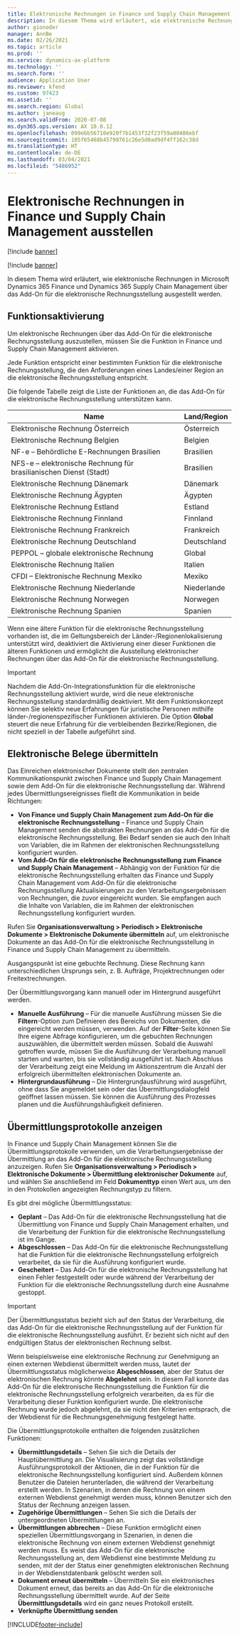 ```yaml
---
title: Elektronische Rechnungen in Finance und Supply Chain Management ausstellen
description: In diesem Thema wird erläutert, wie elektronische Rechnungen in Microsoft Dynamics 365 Finance und Dynamics 365 Supply Chain Management über das Add-On für die elektronische Rechnungsstellung ausgestellt werden.
author: gionoder
manager: AnnBe
ms.date: 02/26/2021
ms.topic: article
ms.prod: ''
ms.service: dynamics-ax-platform
ms.technology: ''
ms.search.form: ''
audience: Application User
ms.reviewer: kfend
ms.custom: 97423
ms.assetid: ''
ms.search.region: Global
ms.author: janeaug
ms.search.validFrom: 2020-07-08
ms.dyn365.ops.version: AX 10.0.12
ms.openlocfilehash: 099ebb56710e920f7b1453f32f23f59a80486ebf
ms.sourcegitcommit: 105f65468b45799761c26e5d0ad9df4ff162c38d
ms.translationtype: HT
ms.contentlocale: de-DE
ms.lasthandoff: 03/04/2021
ms.locfileid: "5486952"
---
```

# <a name="issue-electronic-invoices-in-finance-and-supply-chain-management"></a>Elektronische Rechnungen in Finance und Supply Chain Management ausstellen

[!include [banner](../includes/banner.md)]

[!include [banner](../includes/preview-banner.md)]

In diesem Thema wird erläutert, wie elektronische Rechnungen in Microsoft Dynamics 365 Finance und Dynamics 365 Supply Chain Management über das Add-On für die elektronische Rechnungsstellung ausgestellt werden.


## <a name="feature-activation"></a>Funktionsaktivierung

Um elektronische Rechnungen über das Add-On für die elektronische Rechnungsstellung auszustellen, müssen Sie die Funktion in Finance und Supply Chain Management aktivieren.

Jede Funktion entspricht einer bestimmten Funktion für die elektronische Rechnungsstellung, die den Anforderungen eines Landes/einer Region an die elektronische Rechnungsstellung entspricht.

Die folgende Tabelle zeigt die Liste der Funktionen an, die das Add-On für die elektronische Rechnungsstellung unterstützen kann.

| Name                                              | Land/Region |
|---------------------------------------------------|----------------|
|Elektronische Rechnung Österreich                        |Österreich         |
|Elektronische Rechnung Belgien                         |Belgien         |
|NF-e – Behördliche E-Rechnungen Brasilien       |Brasilien          |
|NFS-e – elektronische Rechnung für brasilianischen Dienst (Stadt)|Brasilien          |
|Elektronische Rechnung Dänemark                          |Dänemark         |
|Elektronische Rechnung Ägypten                        |Ägypten           |
|Elektronische Rechnung Estland                        |Estland         |
|Elektronische Rechnung Finnland                         |Finnland         |
|Elektronische Rechnung Frankreich                          |Frankreich          |
|Elektronische Rechnung Deutschland                          |Deutschland         |
|PEPPOL – globale elektronische Rechnung                 |Global          |
|Elektronische Rechnung Italien                         |Italien           |
|CFDI – Elektronische Rechnung Mexiko                  |Mexiko          |
|Elektronische Rechnung Niederlande                           |Niederlande     |
|Elektronische Rechnung Norwegen                       |Norwegen          |
|Elektronische Rechnung Spanien                         |Spanien           |

Wenn eine ältere Funktion für die elektronische Rechnungsstellung vorhanden ist, die im Geltungsbereich der Länder-/Regionenlokalisierung unterstützt wird, deaktiviert die Aktivierung einer dieser Funktionen die älteren Funktionen und ermöglicht die Ausstellung elektronischer Rechnungen über das Add-On für die elektronische Rechnungsstellung.

> [!IMPORTANT]
> Nachdem die Add-On-Integrationsfunktion für die elektronische Rechnungsstellung aktiviert wurde, wird die neue elektronische Rechnungsstellung standardmäßig deaktiviert. Mit dem Funktionskonzept können Sie selektiv neue Erfahrungen für juristische Personen mithilfe länder-/regionenspezifischer Funktionen aktivieren. Die Option **Global** steuert die neue Erfahrung für die verbleibenden Bezirke/Regionen, die nicht speziell in der Tabelle aufgeführt sind.

## <a name="submit-electronic-documents"></a>Elektronische Belege übermitteln

Das Einreichen elektronischer Dokumente stellt den zentralen Kommunikationspunkt zwischen Finance und Supply Chain Management sowie dem Add-On für die elektronische Rechnungsstellung dar. Während jedes Übermittlungsereignisses fließt die Kommunikation in beide Richtungen:

- **Von Finance und Supply Chain Management zum Add-On für die elektronische Rechnungsstellung** – Finance und Supply Chain Management senden die abstrakten Rechnungen an das Add-On für die elektronische Rechnungsstellung. Bei Bedarf senden sie auch den Inhalt von Variablen, die im Rahmen der elektronischen Rechnungsstellung konfiguriert wurden.
- **Vom Add-On für die elektronische Rechnungsstellung zum Finance und Supply Chain Management** – Abhängig von der Funktion für die elektronische Rechnungsstellung erhalten das Finance und Supply Chain Management vom Add-On für die elektronische Rechnungsstellung Aktualisierungen zu den Verarbeitungsergebnissen von Rechnungen, die zuvor eingereicht wurden. Sie empfangen auch die Inhalte von Variablen, die im Rahmen der elektronischen Rechnungsstellung konfiguriert wurden.

Rufen Sie **Organisationsverwaltung &gt; Periodisch &gt; Elektronische Dokumente &gt; Elektronische Dokumente übermitteln** auf, um elektronische Dokumente an das Add-On für die elektronische Rechnungsstellung in Finance und Supply Chain Management zu übermitteln.

Ausgangspunkt ist eine gebuchte Rechnung. Diese Rechnung kann unterschiedlichen Ursprungs sein, z. B. Aufträge, Projektrechnungen oder Freitextrechnungen.

Der Übermittlungsvorgang kann manuell oder im Hintergrund ausgeführt werden.

- **Manuelle Ausführung** – Für die manuelle Ausführung müssen Sie die **Filtern**-Option zum Definieren des Bereichs von Dokumenten, die eingereicht werden müssen, verwenden. Auf der **Filter**-Seite können Sie Ihre eigene Abfrage konfigurieren, um die gebuchten Rechnungen auszuwählen, die übermittelt werden müssen. Sobald die Auswahl getroffen wurde, müssen Sie die Ausführung der Verarbeitung manuell starten und warten, bis sie vollständig ausgeführt ist. Nach Abschluss der Verarbeitung zeigt eine Meldung im Aktionszentrum die Anzahl der erfolgreich übermittelten elektronischen Dokumente an.
- **Hintergrundausführung** – Die Hintergrundausführung wird ausgeführt, ohne dass Sie angemeldet sein oder das Übermittlungsdialogfeld geöffnet lassen müssen. Sie können die Ausführung des Prozesses planen und die Ausführungshäufigkeit definieren.

## <a name="view-the-submission-logs"></a>Übermittlungsprotokolle anzeigen

In Finance und Supply Chain Management können Sie die Übermittlungsprotokolle verwenden, um die Verarbeitungsergebnisse der Übermittlung an das Add-On für die elektronische Rechnungsstellung anzuzeigen. Rufen Sie **Organisationsverwaltung &gt; Periodisch &gt; Elektronische Dokumente &gt; Übermittlung elektronischer Dokumente** auf, und wählen Sie anschließend im Feld **Dokumenttyp** einen Wert aus, um den in den Protokollen angezeigten Rechnungstyp zu filtern.

Es gibt drei mögliche Übermittlungsstatus:

- **Geplant** – Das Add-On für die elektronische Rechnungsstellung hat die Übermittlung von Finance und Supply Chain Management erhalten, und die Verarbeitung der Funktion für die elektronische Rechnungsstellung ist im Gange.
- **Abgeschlossen** – Das Add-On für die elektronische Rechnungsstellung hat die Funktion für die elektronische Rechnungsstellung erfolgreich verarbeitet, da sie für die Ausführung konfiguriert wurde.
- **Gescheitert** – Das Add-On für die elektronische Rechnungsstellung hat einen Fehler festgestellt oder wurde während der Verarbeitung der Funktion für die elektronische Rechnungsstellung durch eine Ausnahme gestoppt.

> [!IMPORTANT]
> Der Übermittlungsstatus bezieht sich auf den Status der Verarbeitung, die das Add-On für die elektronische Rechnungsstellung auf der Funktion für die elektronische Rechnungsstellung ausführt. Er bezieht sich nicht auf den endgültigen Status der elektronischen Rechnung selbst.
>
> Wenn beispielsweise eine elektronische Rechnung zur Genehmigung an einen externen Webdienst übermittelt werden muss, lautet der Übermittlungsstatus möglicherweise **Abgeschlossen**, aber der Status der elektronischen Rechnung könnte **Abgelehnt** sein. In diesem Fall konnte das Add-On für die elektronische Rechnungsstellung die Funktion für die elektronische Rechnungsstellung erfolgreich verarbeiten, da es für die Verarbeitung dieser Funktion konfiguriert wurde. Die elektronische Rechnung wurde jedoch abgelehnt, da sie nicht den Kriterien entsprach, die der Webdienst für die Rechnungsgenehmigung festgelegt hatte.

Die Übermittlungsprotokolle enthalten die folgenden zusätzlichen Funktionen:

- **Übermittlungsdetails** – Sehen Sie sich die Details der Hauptübermittlung an. Die Visualisierung zeigt das vollständige Ausführungsprotokoll der Aktionen, die in der Funktion für die elektronische Rechnungsstellung konfiguriert sind. Außerdem können Benutzer die Dateien herunterladen, die während der Verarbeitung erstellt werden. In Szenarien, in denen die Rechnung von einem externen Webdienst genehmigt werden muss, können Benutzer sich den Status der Rechnung anzeigen lassen.
- **Zugehörige Übermittlungen** – Sehen Sie sich die Details der untergeordneten Übermittlungen an.
- **Übermittlungen abbrechen** – Diese Funktion ermöglicht einen speziellen Übermittlungsvorgang in Szenarien, in denen die elektronische Rechnung von einem externen Webdienst genehmigt werden muss. Es weist das Add-On für die elektronische Rechnungsstellung an, dem Webdienst eine bestimmte Meldung zu senden, mit der der Status einer genehmigten elektronischen Rechnung in der Webdienstdatenbank gelöscht werden soll.
- **Dokument erneut übermitteln** – Übermitteln Sie ein elektronisches Dokument erneut, das bereits an das Add-On für die elektronische Rechnungsstellung übermittelt wurde. Auf der Seite **Übermittlungsdetails** wird ein ganz neues Protokoll erstellt.
- **Verknüpfte Übermittlung senden**


[!INCLUDE[footer-include](../../includes/footer-banner.md)]
